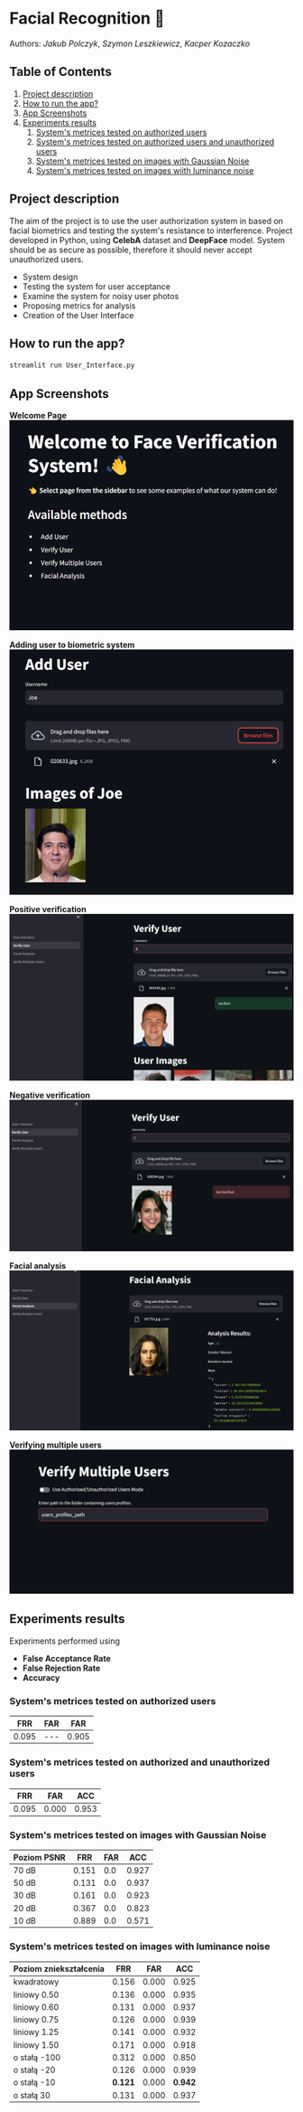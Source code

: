 
# Facial Recognition 👨
Authors: *Jakub Polczyk*, *Szymon Leszkiewicz*, *Kacper Kozaczko*

## Table of Contents
1. [Project description](#Project-description)
2. [How to run the app?](#How-to-run-the-app)
3. [App Screenshots](#App-Screenshots)
4. [Experiments results](#Experiments-results)
   1. [System's metrices tested on authorized users](#Systems-metrices-tested-on-authorized-users)
   2. [System's metrices tested on authorized users and unauthorized users](#Systems-metrices-tested-on-authorized-and-unauthorized-users)
   3. [System's metrices tested on images with Gaussian Noise](#Systems-metrices-tested-on-images-with-Gaussian-Noise)
   4. [System's metrices tested on images wiith luminance noise](#Systems-metrices-tested-on-images-with-luminance-noise)

## Project description
The aim of the project is to use the user authorization system in
based on facial biometrics and testing the system's resistance to interference. Project developed in Python, using **CelebA** dataset and **DeepFace** model. System should be as secure as possible, therefore it should never accept unauthorized users.

- System design
- Testing the system for user acceptance
- Examine the system for noisy user photos
- Proposing metrics for analysis
- Creation of the User Interface

## How to run the app?
```python
streamlit run User_Interface.py
```

## App Screenshots
**Welcome Page**
![docs/welcome_page.png](docs/welcome_page.png)

**Adding user to biometric system**
![add_user.png](docs/add_user.png)

**Positive verification**
![docs/verify_user.png](docs/verify_user.png)

**Negative verification**
![negative_authorization.png](docs/negative_authorization.png)

**Facial analysis**
![docs/facial_analysis.png](docs/facial_analysis.png)

**Verifying multiple users**
![verify_multiple_users.png](docs/verify_multiple_users.png)

## Experiments results

Experiments performed using 
- **False Acceptance Rate**
- **False Rejection Rate**
- **Accuracy**

### System's metrices tested on authorized users
| **FRR**    | **FAR** |  **FAR** | 
| -------- |---------|------- |
| 0.095  | ---     | 0.905    |

### System's metrices tested on authorized and unauthorized users
| **FRR** | **FAR** | **ACC** |
| ------- | ------- | ------- |
| 0.095   | 0.000   | 0.953   |

### System's metrices tested on images with Gaussian Noise
| **Poziom PSNR** | **FRR** | **FAR** | **ACC** |
|---|---|---|---|
| 70 dB | 0.151 | 0.0 | 0.927 |
| 50 dB | 0.131 | 0.0 | 0.937 |
| 30 dB | 0.161 | 0.0 | 0.923 |
| 20 dB | 0.367 | 0.0 | 0.823 |
| 10 dB | 0.889 | 0.0 | 0.571 |

### System's metrices tested on images with luminance noise
| **Poziom zniekształcenia** | **FRR** | **FAR** | **ACC** |
| -------------------------- | ------- | ------- | ------- |
| kwadratowy                 | 0.156   | 0.000   | 0.925   |
| liniowy 0.50   | 0.136   | 0.000   | 0.935   |
| liniowy 0.60   | 0.131   | 0.000   | 0.937   |
| liniowy 0.75   | 0.126   | 0.000   | 0.939   |
| liniowy 1.25   | 0.141   | 0.000   | 0.932   |
| liniowy 1.50   | 0.171   | 0.000   | 0.918   |
| o stałą -100              | 0.312   | 0.000   | 0.850   |
| o stałą -20               | 0.126   | 0.000   | 0.939   |
| o stałą -10               | **0.121** | 0.000   | **0.942** |
| o stałą 30                | 0.131   | 0.000   | 0.937   |
